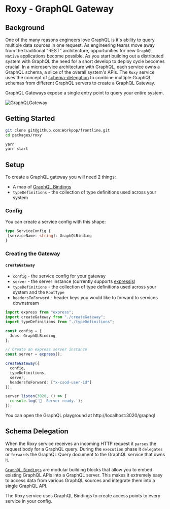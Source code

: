 # Roxy - GraphQL Gateway

## Background

One of the many reasons engineers love GraphQL is it's ability to query multiple data sources in one request. As engineering teams
move away from the traditional "REST" architecture, opportunities for new `GraphQL Native` applications become possible. As you start
building out a distributed system with GraphQL the need for a short develop to deploy cycle becomes crucial. In a microservice architecture
with GraphQL, each service owns a GraphQL schema, a slice of the overall system's APIs. The `Roxy` service uses the concept of [schema-delegation](https://www.prisma.io/blog/graphql-schema-stitching-explained-schema-delegation-4c6caf468405/) to combine multiple GraphQL schemas from different GraphQL servers to create a GraphQL Gateway.

GraphQL Gateways expose a single entry point to query your entire system.



![GraphQLGateway](https://cdn-images-1.medium.com/max/1600/1*bIs4BAGs1hqpWuT_TAgO6A.png)



## Getting Started

```bash
git clone git@github.com:Workpop/frontline.git
cd packages/roxy
```

```bash
yarn
yarn start
```

## Setup

To create a GraphQL gateway you will need 2 things:

- A map of [GraphQL Bindings](https://medium.com/open-graphql/graphql-bindings-for-service-to-service-communication-d1e89df66ecd)
- `typeDefinitions` - the collection of type definitions used across your system

### Config

You can create a service config with this shape:

```ts
type ServiceConfig {
 [serviceName: string]: GraphQLBinding
}
```

### Creating the Gateway

#### `createGateway`

- `config` - the service config for your gateway
- `server` - the server instance (currently supports [expressjs](https://expressjs.com/))
- `typeDefinitions` - the collection of type definitions used across your system and the `RootType`
- `headersToForward` - header keys you would like to forward to services downstream

```ts
import express from "express";
import createGateway from "./createGateway";
import typeDefinitions from "./typeDefinitions";

const config = {
  Jobs: GraphQLBinding
};

// Create an express server instance
const server = express();

createGateway({
  config,
  typeDefinitions,
  server,
  headersToForward: ["x-csod-user-id"]
});

server.listen(3020, () => {
  console.log(`🚀  Server ready.`);
});
```

You can open the GraphQL playground at http://localhost:3020/graphql

## Schema Delegation

When the Roxy service receives an incoming HTTP request it `parses` the request body for a GraphQL query. During the `execution` phase it `delegates` or `forwards` the GraphQL Query document to the GraphQL service that owns it. 

[`GraphQL Bindings`](https://github.com/graphql-binding/graphql-binding) are modular building blocks that allow you to embed existing GraphQL APIs into a GraphQL server. This makes it extremely easy to access data from various GraphQL sources and integrate them into a single GraphQL API. 

The Roxy service uses GraphQL Bindings to create access points to every service in your config.
